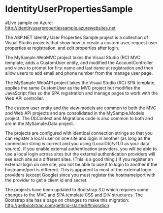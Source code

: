 IdentityUserPropertiesSample
============================

#Live sample on Azure: http://identityuserpropertiessample.azurewebsites.net

The ASP.NET Identity User Properties Sample project is a collection of Visual Studio projects that show how to create a custom user, request user properties at registration, and edit properties after login.

The MySample.WebMVC project takes the Visual Studio (RC) MVC template, adds a CustomUser entity, and modified the AccountController and views to prompt for first name and last name at registration and then allow users to add email and phone number from the manage user page.

The MySample.WebAPI project takes the Visual Studio (RC) SPA template, applies the same CustomUser as the MVC project but modifies the JavaScript files so the SPA registration and manage pages  to work with the Web API controller.

The custom user entity and the view models are common to both the MVC and Web API projects and are consolidated in the MySample.Models project.
The DbContext and Migrations code is also common to both and are in the MySample.Data project.

The projects are configured with identical connection strings so that you can register a local user on one site and login in another (as long as the connection string is correct and you using (LocalDb)\v11.0 as your data source).  If you enable external authentication providers, you will be able to use a local login across sites but the external authentication providers will see each site as a different sites.  (This is a good thing.)  If you register an external login on one site, you not be able to use it to login to another if the hostname/port is different.  This is apparent to most of the external login providers (except Google) since you must register the hostname/port with the provider to get a client id and secret.

The projects have been updated to Bootstrap 3.0 which requires some changes to the MVC and SPA template CSS and DIV structures.  The Bootstrap site has a page on changes to make this migration: http://getbootstrap.com/getting-started/#migration


